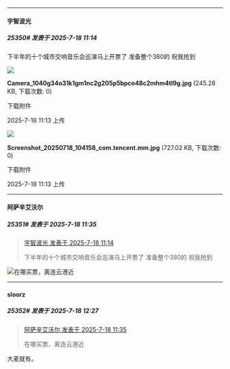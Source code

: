 ﻿
*****

####  宇智波光  
##### 25350#       发表于 2025-7-18 11:14

下半年的十个城市交响音乐会巡演马上开票了 准备整个380的 祝我抢到

<img src="https://img.stage1st.com/forum/202507/18/111357ojbhz99k5yzbx2bu.jpg" referrerpolicy="no-referrer">

<strong>Camera_1040g34o31k1gm1nc2g205p5bpco48c2mhm4tl9g.jpg</strong> (245.28 KB, 下载次数: 0)

下载附件

2025-7-18 11:13 上传

<img src="https://img.stage1st.com/forum/202507/18/111357pbfbyy495rxaar3b.jpg" referrerpolicy="no-referrer">

<strong>Screenshot_20250718_104158_com.tencent.mm.jpg</strong> (727.02 KB, 下载次数: 0)

下载附件

2025-7-18 11:13 上传


*****

####  阿萨辛艾沃尔  
##### 25351#       发表于 2025-7-18 11:35

<blockquote><a href="httphttps://stage1st.com/2b/forum.php?mod=redirect&amp;goto=findpost&amp;pid=68117056&amp;ptid=1955542" target="_blank">宇智波光 发表于 2025-7-18 11:14</a>

下半年的十个城市交响音乐会巡演马上开票了 准备整个380的 祝我抢到</blockquote>
<img src="https://static.stage1st.com/image/smiley/face2017/047.png" referrerpolicy="no-referrer">在哪买票，离连云港近


*****

####  sloorz  
##### 25352#       发表于 2025-7-18 12:27

<blockquote><a href="httphttps://stage1st.com/2b/forum.php?mod=redirect&amp;goto=findpost&amp;pid=68117206&amp;ptid=1955542" target="_blank">阿萨辛艾沃尔 发表于 2025-7-18 11:35</a>

在哪买票，离连云港近</blockquote>
大麦就有。

